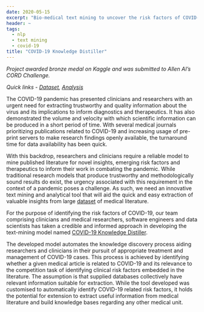 ```yaml
---
date: 2020-05-15
excerpt: "Bio-medical text mining to uncover the risk factors of COVID-19. Text mining and viz using Python. Kaggle bronze winner."
header: ~
tags:
  - nlp
  - text mining
  - covid-19
title: "COVID-19 Knowledge Distiller"
---
```


*Project awarded bronze medal on Kaggle and was submitted to Allen AI’s CORD Challenge.*  

*Quick links - [Dataset](https://www.kaggle.com/allen-institute-for-ai/CORD-19-research-challenge), [Analysis](https://www.kaggle.com/ravikiranbhaskar/covid-knowledge-distiller)*

The COVID-19 pandemic has presented clinicians and researchers with an urgent need for extracting trustworthy and quality information about the virus and its implications to inform diagnostics and therapeutics. It has also demonstrated the volume and velocity with which scientific information can be produced in a short period of time. With several medical journals prioritizing publications related to COVID-19 and increasing usage of pre-print servers to make research findings openly available, the turnaround time for data availability has been quick.  

With this backdrop, researchers and clinicians require a reliable model to mine published literature for novel insights, emerging risk factors and therapeutics to inform their work in combating the pandemic. While traditional research models that produce trustworthy and methodologically sound results do exist, the urgency associated with this requirement in the context of a pandemic poses a challenge. As such, we need an innovative text mining and analytical tool that will aid the quick and easy extraction of valuable insights from large [dataset](https://www.kaggle.com/allen-institute-for-ai/CORD-19-research-challenge) of medical literature.  

For the purpose of identifying the risk factors of COVID-19, our team comprising clinicians and medical researchers, software engineers and data scientists has taken a credible and informed approach in developing the text-mining model named [COVID-19 Knowledge Distiller](https://www.kaggle.com/ravikiranbhaskar/covid-knowledge-distiller).  

The developed model automates the knowledge discovery process aiding researchers and clinicians in their pursuit of appropriate treatment and management of COVID-19 cases. This process is achieved by identifying whether a given medical article is related to COVID-19 and its relevance to the competition task of identifying clinical risk factors embedded in the literature. The assumption is that supplied databases collectively have relevant information suitable for extraction. While the tool developed was customised to automatically identify COVID-19 related risk factors, it holds the potential for extension to extract useful information from medical literature and build knowledge bases regarding any other medical unit.